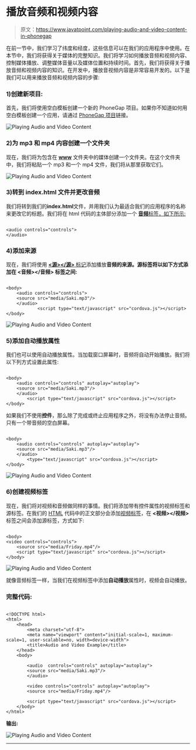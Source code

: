 # 播放音频和视频内容

> 原文：<https://www.javatpoint.com/playing-audio-and-video-content-in-phonegap>

在前一节中，我们学习了纬度和经度，这些信息可以在我们的应用程序中使用。在本节中，我们将获得关于媒体的完整知识。我们将学习如何播放音频和视频内容、控制媒体播放、调整媒体音量以及媒体位置和持续时间。首先，我们将获得关于播放音频和视频内容的知识。在开发中，播放音视频内容是非常容易开发的。以下是我们可以用来播放音频和视频内容的步骤:

### 1)创建新项目:

首先，我们将使用空白模板创建一个新的 PhoneGap 项目。如果你不知道如何用空白模板创建一个应用，请通过 [PhoneGap 项目](https://www.javatpoint.com/creating-a-new-phonegap-project)链接。

![Playing Audio and Video Content](img/3f7c81c9769eec2bf34f0c42b73b7ac6.png)

### 2)为 mp3 和 mp4 内容创建一个文件夹

现在，我们将为包含在 [**www**](https://www.javatpoint.com/www-full-form) 文件夹中的媒体创建一个文件夹。在这个文件夹中，我们将粘贴一个 mp3 和一个 mp4 文件，我们将从那里获取它们。

![Playing Audio and Video Content](img/8e88f1aacdf1c22f2bfb734501133914.png)

### 3)转到 index.html 文件并更改音频

我们将转到我们的**index.html**文件，并用我们认为最适合我们的应用程序的名称来更改它的标题。我们将在 html 代码的主体部分添加一个 [**音频**标签，如下所示:](https://www.javatpoint.com/html-audio)

```

<audio controls="controls">
</audio>

```

### 4)添加来源

现在，我们将使用 [**<源></源>** 标记](https://www.javatpoint.com/html-source-tag)添加播放**音频的来源。**源**标签将以如下方式添加在 **<音频></音频>** 标签之间:**

```

<body>
	<audio controls="controls">
	<source src="media/Saki.mp3"/>
	</audio>
        	<script type="text/javascript" src="cordova.js"></script>
</body>

```

![Playing Audio and Video Content](img/cf2f49d40b819a6cecf64dcd2887a0e6.png)

### 5)添加自动播放属性

我们也可以使用自动播放属性。当加载窗口屏幕时，音频将自动开始播放。我们将以下列方式设置此属性:

```

<body>
	<audio controls="controls" autoplay="autoplay">
	<source src="media/Saki.mp3"/>
	</audio>
        <script type="text/javascript" src="cordova.js"></script>
</body>

```

如果我们不使用**控件**，那么除了完成或终止应用程序之外，将没有办法停止音频。只有一个带音频的空白屏幕。

```

<body>
	<audio controls="controls" autoplay="autoplay">
	<source src="media/Saki.mp3"/>
	</audio>
        <type="text/javascript" src="cordova.js"></script>
</body>

```

![Playing Audio and Video Content](img/52e8a4c26d9d3c440d0fec986511de6f.png)

### 6)创建视频标签

现在，我们将对视频和音频做同样的事情。我们将添加带有控件属性的视频标签和源标签。在我们的 [HTML](https://www.javatpoint.com/html-tutorial) 代码中的正文部分会添加[视频标签](https://www.javatpoint.com/html-video)，在 **<视频></视频>** 标签之间会添加源标签，方式如下:

```

<body>
<video controls="controls">
	<source src="media/Friday.mp4"/>
	<script type="text/javascript" src="cordova.js"></script>
</body>

```

![Playing Audio and Video Content](img/e5c5949e532c0816d60d9d4f5e120849.png)

就像音频标签一样，当我们在视频标签中添加**自动播放**属性时，视频会自动播放。

### 完整代码:

```

<!DOCTYPE html>
<html>
    <head>
        <meta charset="utf-8">
        <meta name="viewport" content="initial-scale=1, maximum-scale=1, user-scalable=no, width=device-width">
        <title>Audio and Video Example</title>
    </head>
    <body>

		<audio  controls="controls" autoplay="autoplay">
		<source src="media/Saki.mp3"/>
		</audio>

		<video controls="controls" autoplay="autoplay">
		<source src="media/Friday.mp4"/>

        <script type="text/javascript" src="cordova.js"></script>
    </body>
</html>

```

**输出:**

![Playing Audio and Video Content](img/df95b5a5bd84467d67133ff9b05f9c8c.png)

* * *